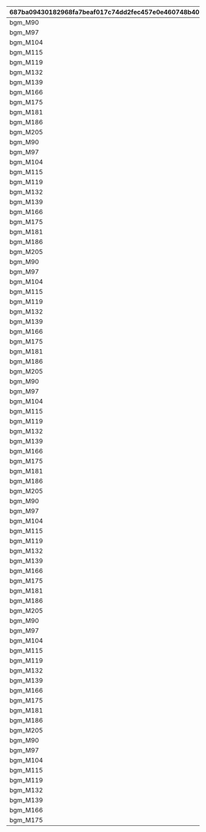|687ba09430182968fa7beaf017c74dd2fec457e0e460748b400be6ed6dbc50c0|d514386c59283e2586e237e7333338f89dd8d7bc8dce03903689d95df83a5b61|7f60283fc600bc2cd521ed540a2c7f5aecf27d331908a79d54ebcb98363c1dfd|fbda3ee46c4c45d29f7110f4511c722ee4bf9145c5f95befdab395cc1af83d5f|aba667a956c4cbf226a1067811dd3ded80842e10420a52fce2e7f6b721d62223|b131ecca08d7a7b7aeb6a678f9574536ecf4748250f97c0cb622114d4f21f547|32ac4eed410ad10a4e547425dfcbae341d28c2033bc2439e5079fe4b52df9e0e|f11c809bf76163464bdcc4ea4d91db822dcffb4087f91708f7a66ca89fedff34|81da84fa54678bc8c6842d72e54cc420049d89145df26b7c1bb57ca7520e3184|d276ef70f86ce13b7db04f313757bbb46d6701cfd9cbed98a437a5912c482782|e6110b2cb7cf22d20690e43d60c1281ce1947ebd5684f34e8ff2ef9d3aaa8bdc|bec30e90b80b64ad1b821aa239473560f5a6ba398a59d452c1a7e2a9e4c14d77|eeaf49e26604995caa18116131c5fe423b053d99d5a1513fdcb4b1084d5bba3b|
| --- | --- | --- | --- | --- | --- | --- | --- | --- | --- | --- | --- | --- |
|bgm_M90|2018/03/21 5:00:00|2|2018/03/14 12:00:00|1|1|1|2018/04/20 4:59:59|2018/03/18 11:59:00|1001|2018/03/19 11:59:00|3|0|
|bgm_M97|2018/04/20 5:00:00|2|2018/04/13 12:00:00|1|1|2|2018/05/22 4:59:59|2018/04/17 11:59:00|1002|2018/04/18 11:59:00|4|1001|
|bgm_M104|2018/05/22 5:00:00|2|2018/05/15 12:00:00|1|1|1|2018/06/21 4:59:59|2018/05/19 11:59:00|1003|2018/05/20 11:59:00|5|1002|
|bgm_M115|2018/06/21 5:00:00|2|2018/06/14 12:00:00|1|1|2|2018/07/21 4:59:59|2018/06/18 11:59:00|1004|2018/06/19 11:59:00|6|1003|
|bgm_M119|2018/07/21 5:00:00|2|2018/07/14 12:00:00|1|1|1|2018/08/22 4:59:59|2018/07/18 11:59:00|1005|2018/07/19 11:59:00|7|1004|
|bgm_M132|2018/08/22 5:00:00|2|2018/08/15 12:00:00|1|1|2|2018/09/21 4:59:59|2018/08/19 11:59:00|1006|2018/08/20 11:59:00|8|1005|
|bgm_M139|2018/09/21 5:00:00|2|2018/09/14 12:00:00|1|1|1|2018/10/22 4:59:59|2018/09/18 11:59:00|1007|2018/09/19 11:59:00|9|1006|
|bgm_M166|2018/10/22 5:00:00|2|2018/10/15 12:00:00|1|1|2|2018/11/22 4:59:59|2018/10/19 11:59:00|1008|2018/10/20 11:59:00|10|1007|
|bgm_M175|2018/11/22 5:00:00|2|2018/11/15 12:00:00|1|1|1|2018/12/22 4:59:59|2018/11/19 11:59:00|1009|2018/11/20 11:59:00|11|1008|
|bgm_M181|2018/12/22 5:00:00|2|2018/12/15 12:00:00|1|1|2|2019/01/23 4:59:59|2018/12/19 11:59:00|1010|2018/12/20 11:59:00|12|1009|
|bgm_M186|2019/01/23 5:00:00|2|2019/01/16 12:00:00|1|1|1|2019/02/20 4:59:59|2019/01/20 11:59:00|1011|2019/01/21 11:59:00|1|1010|
|bgm_M205|2019/02/20 5:00:00|2|2019/02/13 12:00:00|1|1|2|2019/03/23 4:59:59|2019/02/17 11:59:00|1012|2019/02/18 11:59:00|2|1011|
|bgm_M90|2019/03/23 5:00:00|2|2019/03/16 12:00:00|1|1|1|2019/04/22 4:59:59|2019/03/20 11:59:00|1013|2019/03/21 11:59:00|3|1012|
|bgm_M97|2019/04/22 5:00:00|2|2019/04/15 12:00:00|1|1|2|2019/05/23 4:59:59|2019/04/19 11:59:00|1014|2019/04/20 11:59:00|4|1013|
|bgm_M104|2019/05/23 5:00:00|2|2019/05/16 12:00:00|1|1|1|2019/06/22 4:59:59|2019/05/20 11:59:00|1015|2019/05/21 11:59:00|5|1014|
|bgm_M115|2019/06/22 5:00:00|2|2019/06/15 12:00:00|1|1|2|2019/07/23 4:59:59|2019/06/19 11:59:00|1016|2019/06/20 11:59:00|6|1015|
|bgm_M119|2019/07/23 5:00:00|2|2019/07/16 12:00:00|1|1|1|2019/08/23 4:59:59|2019/07/20 11:59:00|1017|2019/07/21 11:59:00|7|1016|
|bgm_M132|2019/08/23 5:00:00|2|2019/08/16 12:00:00|1|1|2|2019/09/23 4:59:59|2019/08/20 11:59:00|1018|2019/08/21 11:59:00|8|1017|
|bgm_M139|2019/09/23 5:00:00|2|2019/09/16 12:00:00|1|1|1|2019/10/25 4:59:59|2019/09/20 11:59:00|1019|2019/09/21 11:59:00|9|1018|
|bgm_M166|2019/10/25 5:00:00|2|2019/10/18 12:00:00|1|1|2|2019/11/24 4:59:59|2019/10/22 11:59:00|1020|2019/10/23 11:59:00|10|1019|
|bgm_M175|2019/11/24 5:00:00|2|2019/11/17 12:00:00|1|1|1|2019/12/25 4:59:59|2019/11/21 11:59:00|1021|2019/11/22 11:59:00|11|1020|
|bgm_M181|2019/12/25 5:00:00|2|2019/12/18 12:00:00|1|1|2|2020/01/25 4:59:59|2019/12/22 11:59:00|1022|2019/12/23 11:59:00|12|1021|
|bgm_M186|2020/01/25 5:00:00|2|2020/01/18 12:00:00|1|1|1|2020/02/23 4:59:59|2020/01/22 11:59:00|1023|2020/01/23 11:59:00|1|1022|
|bgm_M205|2020/02/23 5:00:00|2|2020/02/16 12:00:00|1|1|2|2020/03/25 4:59:59|2020/02/20 11:59:00|1024|2020/02/21 11:59:00|2|1023|
|bgm_M90|2020/03/25 5:00:00|2|2020/03/18 12:00:00|1|1|1|2020/04/25 4:59:59|2020/03/22 11:59:00|1025|2020/03/23 11:59:00|3|1024|
|bgm_M97|2020/04/25 5:00:00|2|2020/04/18 12:00:00|1|1|2|2020/05/26 4:59:59|2020/04/22 11:59:00|1026|2020/04/23 11:59:00|4|1025|
|bgm_M104|2020/05/26 5:00:00|2|2020/05/19 12:00:00|1|1|1|2020/06/25 4:59:59|2020/05/23 11:59:00|1027|2020/05/24 11:59:00|5|1026|
|bgm_M115|2020/06/25 5:00:00|2|2020/06/18 12:00:00|1|1|2|2020/07/26 4:59:59|2020/06/22 11:59:00|1028|2020/06/23 11:59:00|6|1027|
|bgm_M119|2020/07/26 5:00:00|2|2020/07/19 12:00:00|1|1|1|2020/08/26 4:59:59|2020/07/23 11:59:00|1029|2020/07/24 11:59:00|7|1028|
|bgm_M132|2020/08/26 5:00:00|2|2020/08/19 12:00:00|1|1|2|2020/09/25 4:59:59|2020/08/23 11:59:00|1030|2020/08/24 11:59:00|8|1029|
|bgm_M139|2020/09/25 5:00:00|2|2020/09/18 12:00:00|1|1|1|2020/10/26 4:59:59|2020/09/22 11:59:00|1031|2020/09/23 11:59:00|9|1030|
|bgm_M166|2020/10/26 5:00:00|2|2020/10/19 12:00:00|1|1|2|2020/11/25 4:59:59|2020/10/23 11:59:00|1032|2020/10/24 11:59:00|10|1031|
|bgm_M175|2020/11/25 5:00:00|2|2020/11/18 12:00:00|1|1|1|2020/12/26 4:59:59|2020/11/22 11:59:00|1033|2020/11/23 11:59:00|11|1032|
|bgm_M181|2020/12/26 5:00:00|2|2020/12/19 12:00:00|1|1|2|2021/01/26 4:59:59|2020/12/23 11:59:00|1034|2020/12/24 11:59:00|12|1033|
|bgm_M186|2021/01/26 5:00:00|2|2021/01/19 12:00:00|1|1|1|2021/02/23 4:59:59|2021/01/23 11:59:00|1035|2021/01/24 11:59:00|1|1034|
|bgm_M205|2021/02/23 5:00:00|2|2021/02/16 12:00:00|1|1|2|2021/03/26 4:59:59|2021/02/20 11:59:00|1036|2021/02/21 11:59:00|2|1035|
|bgm_M90|2021/03/26 5:00:00|2|2021/03/19 12:00:00|1|1|1|2021/04/25 4:59:59|2021/03/23 11:59:00|1037|2021/03/24 11:59:00|3|1036|
|bgm_M97|2021/04/25 5:00:00|2|2021/04/18 12:00:00|1|1|2|2021/05/26 4:59:59|2021/04/22 11:59:00|1038|2021/04/23 11:59:00|4|1037|
|bgm_M104|2021/05/26 5:00:00|2|2021/05/19 12:00:00|1|1|1|2021/06/25 4:59:59|2021/05/23 11:59:00|1039|2021/05/24 11:59:00|5|1038|
|bgm_M115|2021/06/25 5:00:00|2|2021/06/18 12:00:00|1|1|2|2021/07/26 4:59:59|2021/06/22 11:59:00|1040|2021/06/23 11:59:00|6|1039|
|bgm_M119|2021/07/26 5:00:00|2|2021/07/19 12:00:00|1|1|1|2021/08/26 4:59:59|2021/07/23 11:59:00|1041|2021/07/24 11:59:00|7|1040|
|bgm_M132|2021/08/26 5:00:00|2|2021/08/19 12:00:00|1|1|2|2021/09/25 4:59:59|2021/08/23 11:59:00|1042|2021/08/24 11:59:00|8|1041|
|bgm_M139|2021/09/25 5:00:00|2|2021/09/18 12:00:00|1|1|1|2021/10/26 4:59:59|2021/09/22 11:59:00|1043|2021/09/23 11:59:00|9|1042|
|bgm_M166|2021/10/26 5:00:00|2|2021/10/19 12:00:00|1|1|2|2021/11/25 4:59:59|2021/10/23 11:59:00|1044|2021/10/24 11:59:00|10|1043|
|bgm_M175|2021/11/25 5:00:00|2|2021/11/18 12:00:00|1|1|1|2021/12/26 4:59:59|2021/11/22 11:59:00|1045|2021/11/23 11:59:00|11|1044|
|bgm_M181|2021/12/26 5:00:00|2|2021/12/19 12:00:00|1|1|2|2022/01/26 4:59:59|2021/12/23 11:59:00|1046|2021/12/24 11:59:00|12|1045|
|bgm_M186|2022/01/26 5:00:00|2|2022/01/19 12:00:00|1|1|1|2022/02/23 4:59:59|2022/01/23 11:59:00|1047|2022/01/24 11:59:00|1|1046|
|bgm_M205|2022/02/23 5:00:00|2|2022/02/16 12:00:00|1|1|2|2022/03/26 4:59:59|2022/02/20 11:59:00|1048|2022/02/21 11:59:00|2|1047|
|bgm_M90|2022/03/26 5:00:00|2|2022/03/19 12:00:00|1|1|1|2022/04/25 4:59:59|2022/03/23 11:59:00|1049|2022/03/24 11:59:00|3|1048|
|bgm_M97|2022/04/25 5:00:00|2|2022/04/18 12:00:00|1|1|2|2022/05/26 4:59:59|2022/04/22 11:59:00|1050|2022/04/23 11:59:00|4|1049|
|bgm_M104|2022/05/26 5:00:00|2|2022/05/19 12:00:00|1|1|1|2022/06/25 4:59:59|2022/05/23 11:59:00|1051|2022/05/24 11:59:00|5|1050|
|bgm_M115|2022/06/25 5:00:00|2|2022/06/18 12:00:00|1|1|2|2022/07/26 4:59:59|2022/06/22 11:59:00|1052|2022/06/23 11:59:00|6|1051|
|bgm_M119|2022/07/26 5:00:00|2|2022/07/19 12:00:00|1|1|1|2022/08/26 4:59:59|2022/07/23 11:59:00|1053|2022/07/24 11:59:00|7|1052|
|bgm_M132|2022/08/26 5:00:00|2|2022/08/19 12:00:00|1|1|2|2022/09/25 4:59:59|2022/08/23 11:59:00|1054|2022/08/24 11:59:00|8|1053|
|bgm_M139|2022/09/25 5:00:00|2|2022/09/18 12:00:00|1|1|1|2022/10/26 4:59:59|2022/09/22 11:59:00|1055|2022/09/23 11:59:00|9|1054|
|bgm_M166|2022/10/26 5:00:00|2|2022/10/19 12:00:00|1|1|2|2022/11/25 4:59:59|2022/10/23 11:59:00|1056|2022/10/24 11:59:00|10|1055|
|bgm_M175|2022/11/25 5:00:00|2|2022/11/18 12:00:00|1|1|1|2022/12/26 4:59:59|2022/11/22 11:59:00|1057|2022/11/23 11:59:00|11|1056|
|bgm_M181|2022/12/26 5:00:00|2|2022/12/19 12:00:00|1|1|2|2023/01/26 4:59:59|2022/12/23 11:59:00|1058|2022/12/24 11:59:00|12|1057|
|bgm_M186|2023/01/26 5:00:00|2|2023/01/19 12:00:00|1|1|1|2023/02/23 4:59:59|2023/01/23 11:59:00|1059|2023/01/24 11:59:00|1|1058|
|bgm_M205|2023/02/23 5:00:00|2|2023/02/16 12:00:00|1|1|2|2023/03/26 4:59:59|2023/02/20 11:59:00|1060|2023/02/21 11:59:00|2|1059|
|bgm_M90|2023/03/26 5:00:00|2|2023/03/19 12:00:00|1|1|1|2023/04/26 4:59:59|2023/03/23 11:59:00|1061|2023/03/24 11:59:00|3|1060|
|bgm_M97|2023/04/26 5:00:00|2|2023/04/19 12:00:00|1|1|2|2023/05/26 4:59:59|2023/04/23 11:59:00|1063|2023/04/24 11:59:00|4|1061|
|bgm_M104|2023/05/26 5:00:00|2|2023/05/19 12:00:00|1|1|1|2023/06/25 4:59:59|2023/05/23 11:59:00|1064|2023/05/24 11:59:00|5|1063|
|bgm_M115|2023/06/25 5:00:00|2|2023/06/18 12:00:00|1|1|2|2023/07/26 4:59:59|2023/06/22 11:59:00|1065|2023/06/23 11:59:00|6|1064|
|bgm_M119|2023/07/26 5:00:00|2|2023/07/19 12:00:00|1|1|1|2023/08/26 4:59:59|2023/07/23 11:59:00|1066|2023/07/24 11:59:00|7|1065|
|bgm_M132|2023/08/26 5:00:00|2|2023/08/19 12:00:00|1|1|2|2023/09/25 4:59:59|2023/08/23 11:59:00|1067|2023/08/24 11:59:00|8|1066|
|bgm_M139|2023/09/25 5:00:00|2|2023/09/18 12:00:00|1|1|1|2023/10/26 4:59:59|2023/09/22 11:59:00|1068|2023/09/23 11:59:00|9|1067|
|bgm_M166|2023/10/26 5:00:00|2|2023/10/19 12:00:00|1|1|2|2023/11/25 4:59:59|2023/10/23 11:59:59|1069|2023/10/24 11:59:59|10|1068|
|bgm_M175|2023/11/25 5:00:00|2|2023/11/18 12:00:00|1|1|1|2023/12/26 4:59:59|2023/11/22 11:59:59|1070|2023/11/23 11:59:59|11|1069|
|bgm_M181|2023/12/26 5:00:00|2|2023/12/19 12:00:00|1|1|2|2024/01/26 4:59:59|2023/12/23 11:59:59|1071|2023/12/24 11:59:59|12|1070|
|bgm_M186|2024/01/26 5:00:00|2|2024/01/19 12:00:00|1|1|1|2024/02/24 4:59:59|2024/01/23 11:59:59|1072|2024/01/24 11:59:59|1|1071|
|bgm_M205|2024/02/24 5:00:00|2|2024/02/15 0:00:00|1|1|2|2024/03/26 4:59:59|2024/02/21 11:59:59|1073|2024/02/22 11:59:59|2|1072|
|bgm_M90|2024/03/26 5:00:00|2|2024/03/19 12:00:00|1|1|1|2024/04/25 4:59:59|2024/03/23 11:59:59|1074|2024/03/24 11:59:59|3|1073|
|bgm_M97|2024/04/25 5:00:00|2|2024/04/18 12:00:00|1|1|2|2024/05/26 4:59:59|2024/04/22 11:59:59|1075|2024/04/23 11:59:59|4|1074|
|bgm_M104|2024/05/26 5:00:00|2|2024/05/19 12:00:00|1|1|1|2024/06/25 4:59:59|2024/05/23 11:59:59|1076|2024/05/24 11:59:59|5|1075|
|bgm_M115|2024/06/25 5:00:00|2|2024/06/18 12:00:00|1|1|2|2024/07/26 4:59:59|2024/06/22 11:59:59|1077|2024/06/23 11:59:59|6|1076|
|bgm_M119|2024/07/26 5:00:00|2|2024/07/19 12:00:00|1|1|1|2024/08/26 4:59:59|2024/07/23 11:59:59|1078|2024/07/24 11:59:59|7|1077|
|bgm_M132|2024/08/26 5:00:00|2|2024/08/19 12:00:00|1|1|2|2024/09/25 4:59:59|2024/08/23 11:59:59|1079|2024/08/24 11:59:59|8|1078|
|bgm_M139|2024/09/25 5:00:00|2|2024/09/18 12:00:00|1|1|1|2024/10/26 4:59:59|2024/09/22 11:59:59|1080|2024/09/23 11:59:59|9|1079|
|bgm_M166|2024/10/26 5:00:00|2|2024/10/19 12:00:00|1|1|2|2024/11/25 4:59:59|2024/10/23 11:59:59|1081|2024/10/24 11:59:59|10|1080|
|bgm_M175|2024/11/25 5:00:00|2|2024/11/18 12:00:00|1|1|1|2024/12/26 4:59:59|2024/11/22 11:59:59|1082|2024/11/23 11:59:59|11|1081|